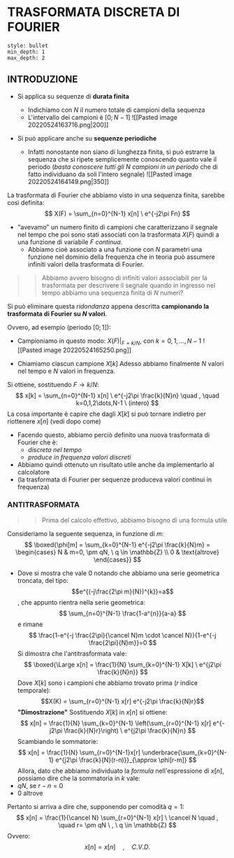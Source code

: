 # TRASFORMATA DISCRETA DI FOURIER
```toc
style: bullet
min_depth: 1
max_depth: 2
```
## INTRODUZIONE
- Si applica su sequenze di **durata finita**
	- Indichiamo con $N$ il numero totale di campioni della sequenza
	- L'intervallo dei campioni è $[0 ; N-1]$
![[Pasted image 20220524163716.png|200]]

- Si può applicare anche su **sequenze periodiche**
	- Infatti nonostante non siano di lunghezza finita, si può estrarre la sequenza che si ripete semplicemente conoscendo quanto vale il periodo (*basta conoscere tutti gli $N$ campioni in un periodo* che di fatto individuano da soli l'intero segnale)
![[Pasted image 20220524164149.png|350]]


La trasformata di Fourier che abbiamo visto in una sequenza finita, sarebbe così definita:
$$
X(F) = \sum_{n=0}^{N-1} x[n] \ e^{-j2\pi Fn}
$$
- "avevamo" un numero finito di campioni che caratterizzano il segnale nel tempo che poi sono stati associati con la trasformata $X(F)$ quindi a una funzione di variabile $F$ *continua*.
	- Abbiamo cioè associato a una funzione con $N$ parametri una funzione nel dominio della frequenza che in teoria può assumere infiniti valori della trasformata di Fourier.

>> Abbiamo avvero bisogno di infiniti valori associabili per la trasformata per descrivere il segnale quando in ingresso nel tempo abbiamo una sequenza finita di $N$ numeri?

Si può eliminare questa *ridondanza* appena descritta **campionando la trasformata di Fourier su $N$ valori**.

Ovvero, ad esempio (periodo $[0;1]$):
- Campioniamo in questo modo: $X(F)|_{F=k/N}$, con $k = 0,1,\dots,N-1$
![[Pasted image 20220524165250.png]]

- Chiamiamo ciascun campione $X[k]$
Adesso abbiamo finalmente $N$ valori nel tempo e $N$ valori in frequenza.

Si ottiene, sostituendo $F \to k/N$:
$$
x[k] = \sum_{n=0}^{N-1} x[n] \ e^{-j2\pi \frac{k}{N}n}  \quad , \quad k=0,1,2\dots,N-1 \ (intero)
$$
La cosa importante è capire che dagli $X[k]$ si può tornare indietro per riottenere $x[n]$ (vedi dopo come)
- Facendo questo, abbiamo perciò definito una nuova trasformata di Fourier che è:
	- *discreta nel tempo*
	- *produce in frequenza valori discreti*
- Abbiamo quindi ottenuto un risultato utile anche da implementarlo al calcolatore
- (la trasformata di Fourier per sequenze produceva valori continui in frequenza)

### ANTITRASFORMATA
>>Prima del calcolo effettivo, abbiamo bisogno di una formula utile

Consideriamo la seguente sequenza, in funzione di $m$:
$$
\boxed{\phi[m] = \sum_{k=0}^{N-1} e^{-j2\pi \frac{k}{N}m} = \begin{cases} N & m=0, \pm qN, \ q \in \mathbb{Z} \\
0 & \text{altrove} \end{cases}}
$$
- Dove si mostra che vale $0$ notando che abbiamo una serie geometrica troncata, del tipo: $$e^{(-j\frac{2\pi m}{N})^{k}}=a$$, che appunto rientra nella serie geometrica: $$ \sum_{n=0}^{N-1} \frac{1-a^{n}}{a-a} $$ e rimane $$ \frac{1-e^{-j \frac{2\pi}{\cancel N}m \cdot \cancel N}}{1-e^{-j \frac{2\pi}{N}m}}=0 $$
Si dimostra che l'antitrasformata vale:
$$
\boxed{\Large x[n] = \frac{1}{N} \sum_{k=0}^{N-1} X[k] \ e^{j2\pi \frac{k}{N}n}}
$$
Dove $X[k]$ sono i campioni che abbiamo trovato prima ($r$ indice temporale): $$X(K) = \sum_{r=0}^{N-1} x[r] e^{-j2\pi \frac{k}{N}r}$$
**"Dimostrazione"**
Sostituendo $X[k]$ in $x[n]$ si ottiene:
$$
x[n] = \frac{1}{N} \sum_{k=0}^{N-1} \left(\sum_{r=0}^{N-1} x[r] e^{-j2\pi \frac{k}{N}r}\right) \ e^{j2\pi \frac{k}{N}n}
$$
Scambiando le sommatorie:
$$
x[n] = \frac{1}{N} \sum_{r=0}^{N-1}x[r]  \underbrace{\sum_{k=0}^{N-1} e^{j2\pi \frac{k}{N}(r-n)}}_{\approx \phi[r-m]}
$$
Allora, dato che abbiamo individuato la *formula* nell'espressione di $x[n]$, possiamo dire che la sommatoria in $k$ vale:
- $qN$, se $r-n=0$
- $0$ altrove

Pertanto si arriva a dire che, supponendo per comodità $q=1$:
$$
x[n] = \frac{1}{\cancel N} \sum_{r=0}^{N-1} x[r] \ \cancel N  \quad , \quad r= \pm qN \ , \ q \in \mathbb{Z}
$$
Ovvero: $$ x[n] = x[n]  \quad , \quad C.V.D. $$

